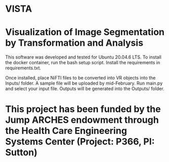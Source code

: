 # VISTA
# Visualization of Image Segmentation by Transformation and Analysis

This software was developed and tested for Ubuntu 20.04.6 LTS.
To install the docker container, run the bash setup script. Install the requirements in requirements.txt. 

Once installed, place NiFTI files to be converted into VR objects into the Inputs/ folder. A sample file will be uploaded by mid-February. 
Run main.py and select your input file.
Outputs will be generated into the Outputs/ folder.


# This project has been funded by the Jump ARCHES endowment through the Health Care Engineering Systems Center (Project: P366, PI: Sutton)

